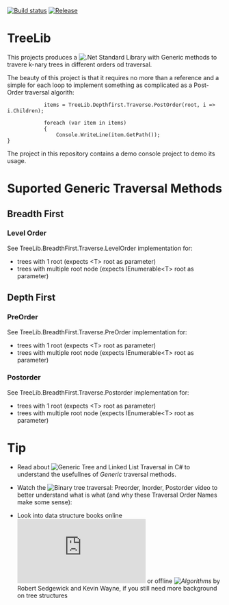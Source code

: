 [![Build status](https://ci.appveyor.com/api/projects/status/de18xc6i431xnlvg?svg=true)](https://ci.appveyor.com/project/Dirkster99/treelib)
[![Release](https://img.shields.io/github/release/Dirkster99/TreeLib.svg)](https://github.com/Dirkster99/TreeLib/releases/latest)

# TreeLib
This projects produces
a ![.Net Standard](https://docs.microsoft.com/en-us/dotnet/standard/net-standard)
Library with Generic methods to travere k-nary trees in different orders od traversal.

The beauty of this project is that it requires no more than a reference and a simple
for each loop to implement something as complicated as a Post-Order traversal algorith:

```Console.WriteLine("(Depth First) PostOrder Tree Traversal V3");
            items = TreeLib.Depthfirst.Traverse.PostOrder(root, i => i.Children);

            foreach (var item in items)
            {
                Console.WriteLine(item.GetPath());
}
```
The project in this repository contains a demo console project to demo its usage.

# Suported Generic Traversal Methods

## Breadth First
### Level Order
See TreeLib.BreadthFirst.Traverse.LevelOrder implementation for:

* trees with 1 root (expects &lt;T> root as parameter)
* trees with multiple root node (expects IEnumerable&lt;T> root as parameter)

## Depth First
### PreOrder
See TreeLib.BreadthFirst.Traverse.PreOrder implementation for:

* trees with 1 root (expects &lt;T> root as parameter)
* trees with multiple root node (expects IEnumerable&lt;T> root as parameter)

### Postorder
See TreeLib.BreadthFirst.Traverse.Postorder implementation for:

* trees with 1 root (expects &lt;T> root as parameter)
* trees with multiple root node (expects IEnumerable&lt;T> root as parameter)

# Tip
* Read about ![Generic Tree and Linked List Traversal in C#](http://www.codeducky.org/easy-tree-and-linked-list-traversal-in-c/) to understand the usefullnes of *Generic* traversal methods.

* Watch the
![Binary tree traversal: Preorder, Inorder, Postorder](https://www.youtube.com/watch?v=gm8DUJJhmY4)
video to better understand what is what (and why these Traversal Order Names make some sense):

* Look into data structure books online ![Introduction to Trees, Binary Search Trees](https://cathyatseneca.gitbooks.io/data-structures-and-algorithms/introduction_to_trees,_binary_search_trees/definitions.html) or offline *![Algorithms](http://algs4.cs.princeton.edu/home/)* by Robert Sedgewick and Kevin Wayne, if you still need more background on tree structures 
